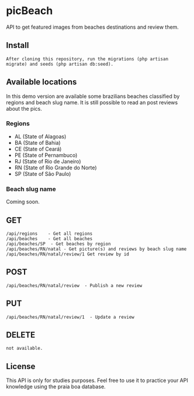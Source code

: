 # picBeach

API to get featured images from beaches destinations and review them.

## Install

    After cloning this repository, run the migrations (php artisan migrate) and seeds (php artisan db:seed).

## Available locations  

In this demo version are available some brazilians beaches classified by regions and beach slug name. It is still possible to read an post reviews about the pics.

### Regions

- AL (State of Alagoas)
- BA (State of Bahia)
- CE (State of Ceará)
- PE (State of Pernambuco)
- RJ (State of Rio de Janeiro)
- RN (State of Rio Grande do Norte)
- SP (State of São Paulo)

### Beach slug name

Coming soon.

## GET
    
    /api/regions    - Get all regions
    /api/beaches    - Get all beaches
    /api/beaches/SP  - Get beaches by region
    /api/beaches/RN/natal - Get picture(s) and reviews by beach slug name    
    /api/beaches/RN/natal/review/1 Get review by id

## POST

    /api/beaches/RN/natal/review  - Publish a new review

## PUT

    /api/beaches/RN/natal/review/1  - Update a review

## DELETE

    not available.


## License

This API is only for studies purposes. Feel free to use it to practice your API knowledge using the praia boa database.
